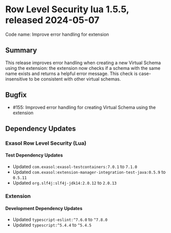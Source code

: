 # Row Level Security lua 1.5.5, released 2024-05-07

Code name: Improve error handling for extension

## Summary

This release improves error handling when creating a new Virtual Schema using the extension: the extension now checks if a schema with the same name exists and returns a helpful error message. This check is case-insensitive to be consistent with other virtual schemas.

## Bugfix

* #155: Improved error handling for creating Virtual Schema using the extension

## Dependency Updates

### Exasol Row Level Security (Lua)

#### Test Dependency Updates

* Updated `com.exasol:exasol-testcontainers:7.0.1` to `7.1.0`
* Updated `com.exasol:extension-manager-integration-test-java:0.5.9` to `0.5.11`
* Updated `org.slf4j:slf4j-jdk14:2.0.12` to `2.0.13`

### Extension

#### Development Dependency Updates

* Updated `typescript-eslint:^7.6.0` to `^7.8.0`
* Updated `typescript:^5.4.4` to `^5.4.5`
